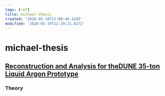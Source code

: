 ```yaml
---
tags: [ref]
title: michael-thesis
created: '2020-05-18T13:08:46.410Z'
modified: '2020-05-19T12:29:21.627Z'
---
```


# michael-thesis

## [Reconstruction and Analysis for theDUNE 35-ton Liquid Argon Prototype](http://etheses.whiterose.ac.uk/19441/1/Wallbank-Thesis-ReconstructionAndAnalysisForTheDUNE35tonLiquidArgonPrototype-Feb2018.pdf)

### Theory


